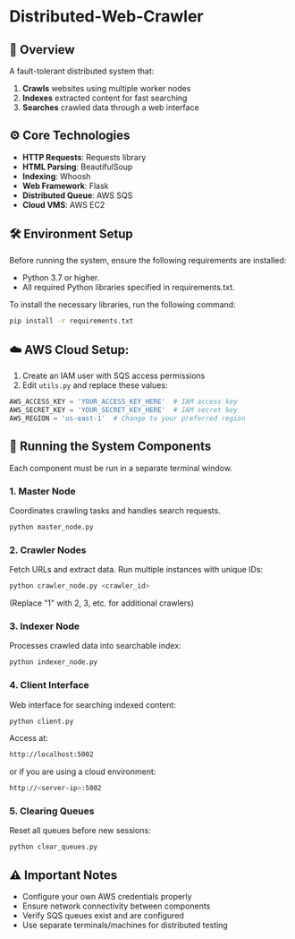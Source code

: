 # Distributed-Web-Crawler

## 📌 Overview
A fault-tolerant distributed system that:
1. **Crawls** websites using multiple worker nodes  
2. **Indexes** extracted content for fast searching  
3. **Searches** crawled data through a web interface  

## ⚙️ Core Technologies
- **HTTP Requests**: Requests library
- **HTML Parsing**: BeautifulSoup
- **Indexing**: Whoosh
- **Web Framework**: Flask
- **Distributed Queue**: AWS SQS
- **Cloud VMS**: AWS EC2


## 🛠️ Environment Setup
Before running the system, ensure the following requirements are installed:
- Python 3.7 or higher.
- All required Python libraries specified in requirements.txt.

To install the necessary libraries, run the following command:
```bash
pip install -r requirements.txt
```

## ☁️ AWS Cloud Setup:
1. Create an IAM user with SQS access permissions
2. Edit `utils.py` and replace these values:
```python
AWS_ACCESS_KEY = 'YOUR_ACCESS_KEY_HERE'  # IAM access key
AWS_SECRET_KEY = 'YOUR_SECRET_KEY_HERE'  # IAM secret key
AWS_REGION = 'us-east-1'  # Change to your preferred region
```

## 🚀 Running the System Components
Each component must be run in a separate terminal window.

### 1. Master Node
Coordinates crawling tasks and handles search requests.
```bash
python master_node.py
```

### 2. Crawler Nodes
Fetch URLs and extract data. Run multiple instances with unique IDs:
```bash
python crawler_node.py <crawler_id>
```
(Replace "1" with 2, 3, etc. for additional crawlers)

### 3. Indexer Node
Processes crawled data into searchable index:
```bash
python indexer_node.py
```

### 4. Client Interface
Web interface for searching indexed content:
```bash
python client.py
```

Access at: 
```bash
http://localhost:5002 
```
or if you are using a cloud environment:
```bash
http://<server-ip>:5002
```

### 5. Clearing Queues
Reset all queues before new sessions:
```bash
python clear_queues.py
```


## ⚠️ Important Notes
- Configure your own AWS credentials properly
- Ensure network connectivity between components
- Verify SQS queues exist and are configured
- Use separate terminals/machines for distributed testing
